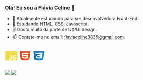 ### Olá! Eu sou a Flávia Celine 👋



- 🔭 Atualmente estudando para ser desenvolvedora Front-End.
- 🌱 Estudando HTML, CSS, Javascript.
- ✌ Gosto muito da parte de UX/UI design.
- 📫 Contate-me no email: flaviaceline3835@gmail.com.



<div style="display: inline_block"><br>
  <img align="center" alt="flavia-Js" height="30" width="40" src="https://raw.githubusercontent.com/devicons/devicon/master/icons/javascript/javascript-plain.svg">
  <img align="center" alt="flavia-HTML" height="30" width="40" src="https://raw.githubusercontent.com/devicons/devicon/master/icons/html5/html5-original.svg">
  <img align="center" alt="flavia-CSS" height="30" width="40" src="https://raw.githubusercontent.com/devicons/devicon/master/icons/css3/css3-original.svg">
    
</div>
    
   
  ##
    
<div>
    <a href= "https://www.linkedin.com/in/fl%C3%A1via-celine/target="_blank"><img src="https://img.shields.io/badge/-LinkedIn-%230077B5?style=for-the-badge&logo=linkedin&logoColor=white" target="_blank"></a> 
    <a href= "mailto:flaviaceline3835@gmail.com"><img src="https://img.shields.io/badge/-Gmail-%23333?style=for-the-badge&logo=gmail&logoColor=white" target="_blank"</a>
    </div>
    
    
    
    
    
   

